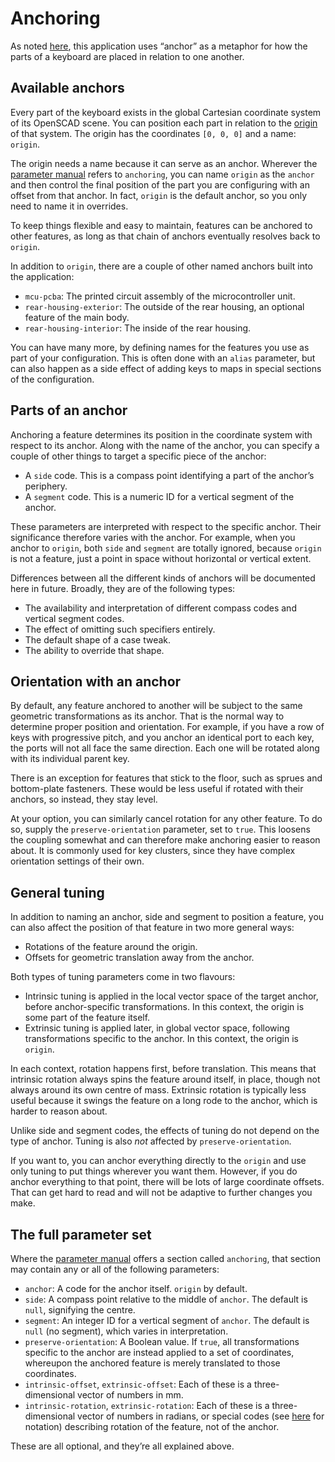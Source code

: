 # Anchoring

As noted [here](configuration.md), this application uses “anchor” as a metaphor
for how the parts of a keyboard are placed in relation to one another.

## Available anchors

Every part of the keyboard exists in the global Cartesian coordinate system of
its OpenSCAD scene. You can position each part in relation to the
[origin](https://en.wikipedia.org/wiki/Origin_(mathematics)) of that system.
The origin has the coordinates `[0, 0, 0]` and a name: `origin`.

The origin needs a name because it can serve as an anchor. Wherever the
[parameter manual](options-main.md) refers to `anchoring`, you can name
`origin` as the `anchor` and then control the final position of the part you
are configuring with an offset from that anchor. In fact, `origin` is the
default anchor, so you only need to name it in overrides.

To keep things flexible and easy to maintain, features can be anchored to other
features, as long as that chain of anchors eventually resolves back to
`origin`.

In addition to `origin`, there are a couple of other named anchors built into
the application:

* `mcu-pcba`: The printed circuit assembly of the microcontroller unit.
* `rear-housing-exterior`: The outside of the rear housing, an optional feature
  of the main body.
* `rear-housing-interior`: The inside of the rear housing.

You can have many more, by defining names for the features you use as part of
your configuration. This is often done with an `alias` parameter, but can also
happen as a side effect of adding keys to maps in special sections of the
configuration.

## Parts of an anchor

Anchoring a feature determines its position in the coordinate system with
respect to its anchor. Along with the name of the anchor, you can specify a
couple of other things to target a specific piece of the anchor:

* A `side` code. This is a compass point identifying a part of the anchor’s
  periphery.
* A `segment` code. This is a numeric ID for a vertical segment of the anchor.

These parameters are interpreted with respect to the specific anchor. Their
significance therefore varies with the anchor. For example, when you anchor to
`origin`, both `side` and `segment` are totally ignored, because `origin` is
not a feature, just a point in space without horizontal or vertical extent.

Differences between all the different kinds of anchors will be documented here
in future. Broadly, they are of the following types:

* The availability and interpretation of different compass codes and vertical
  segment codes.
* The effect of omitting such specifiers entirely.
* The default shape of a case tweak.
* The ability to override that shape.

## Orientation with an anchor

By default, any feature anchored to another will be subject to the same
geometric transformations as its anchor. That is the normal way to determine
proper position and orientation. For example, if you have a row of keys with
progressive pitch, and you anchor an identical port to each key, the ports will
not all face the same direction. Each one will be rotated along with its
individual parent key.

There is an exception for features that stick to the floor, such as sprues and
bottom-plate fasteners. These would be less useful if rotated with their
anchors, so instead, they stay level.

At your option, you can similarly cancel rotation for any other feature. To do
so, supply the `preserve-orientation` parameter, set to `true`. This loosens
the coupling somewhat and can therefore make anchoring easier to reason about.
It is commonly used for key clusters, since they have complex orientation
settings of their own.

## General tuning

In addition to naming an anchor, side and segment to position a feature, you
can also affect the position of that feature in two more general ways:

* Rotations of the feature around the origin.
* Offsets for geometric translation away from the anchor.

Both types of tuning parameters come in two flavours:

* Intrinsic tuning is applied in the local vector space of the target anchor,
  before anchor-specific transformations. In this context, the origin is some
  part of the feature itself.
* Extrinsic tuning is applied later, in global vector space, following
  transformations specific to the anchor. In this context, the origin is
  `origin`.

In each context, rotation happens first, before translation. This means that
intrinsic rotation always spins the feature around itself, in place, though not
always around its own centre of mass. Extrinsic rotation is typically less
useful because it swings the feature on a long rode to the anchor, which is
harder to reason about.

Unlike side and segment codes, the effects of tuning do not depend on the type
of anchor. Tuning is also *not* affected by `preserve-orientation`.

If you want to, you can anchor everything directly to the `origin` and use only
tuning to put things wherever you want them. However, if you do anchor
everything to that point, there will be lots of large coordinate offsets. That
can get hard to read and will not be adaptive to further changes you make.

## The full parameter set

Where the [parameter manual](options-main.md) offers a section called
`anchoring`, that section may contain any or all of the following parameters:

* `anchor`: A code for the anchor itself. `origin` by default.
* `side`: A compass point relative to the middle of `anchor`. The default is
  `null`, signifying the centre.
* `segment`: An integer ID for a vertical segment of `anchor`. The default is
  `null` (no segment), which varies in interpretation.
* `preserve-orientation`: A Boolean value. If `true`, all transformations
  specific to the anchor are instead applied to a set of coordinates, whereupon
  the anchored feature is merely translated to those coordinates.
* `intrinsic-offset`, `extrinsic-offset`: Each of these is a three-dimensional
  vector of numbers in mm.
* `intrinsic-rotation`, `extrinsic-rotation`: Each of these is a
  three-dimensional vector of numbers in radians, or special codes (see
  [here](configuration.md) for notation) describing rotation of the feature,
  not of the anchor.

These are all optional, and they’re all explained above.
